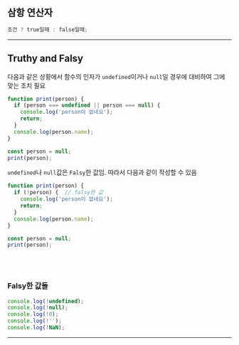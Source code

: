## 삼항 연산자

```javascript
조건 ? true일때 : false일때;
```

---

## Truthy and Falsy

다음과 같은 상황에서 함수의 인자가 `undefined`이거나 `null`일 경우에 대비하여 그에 맞는 조치 필요

```javascript
function print(person) {
  if (person === undefined || person === null) {
    console.log('person이 없네요');
    return;
  }
  console.log(person.name);
}

const person = null;
print(person);
```

`undefined`나 `null`값은 `Falsy`한 값임. 따라서 다음과 같이 작성할 수 있음
```javascript
function print(person) {
  if (!person) {  // falsy한 값
    console.log('person이 없네요');
    return;
  }
  console.log(person.name);
}

const person = null;
print(person);
```

<br/><br/>

### Falsy한 값들

```javascript
console.log(!undefined);
console.log(!null);
console.log(!0);
console.log(!'');
console.log(!NaN);
```


---






















